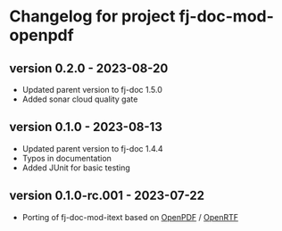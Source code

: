 # Changelog for project fj-doc-mod-openpdf

## version 0.2.0 - 2023-08-20
* Updated parent version to fj-doc 1.5.0
* Added sonar cloud quality gate

## version 0.1.0 - 2023-08-13
* Updated parent version to fj-doc 1.4.4
* Typos in documentation
* Added JUnit for basic testing

## version 0.1.0-rc.001 - 2023-07-22
* Porting of fj-doc-mod-itext based on [OpenPDF](https://github.com/LibrePDF/OpenPDF) / [OpenRTF](https://github.com/LibrePDF/OpenRTF)